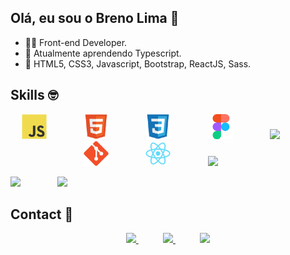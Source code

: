 ## Olá, eu sou o Breno Lima 👋

- 👨‍💻 Front-end Developer.
- 🌱 Atualmente aprendendo Typescript.
- 💙 HTML5, CSS3, Javascript, Bootstrap, ReactJS, Sass.
 
 
## Skills 🤓

<p align="center">
    <img height="40" src="https://raw.githubusercontent.com/devicons/devicon/master/icons/javascript/javascript-original.svg">
    &nbsp;&nbsp;&nbsp;&nbsp;&nbsp;&nbsp;&nbsp;&nbsp;&nbsp;&nbsp;&nbsp;&nbsp;&nbsp;
    <img height="40" src="https://raw.githubusercontent.com/devicons/devicon/master/icons/html5/html5-original.svg">
    &nbsp;&nbsp;&nbsp;&nbsp;&nbsp;&nbsp;&nbsp;&nbsp;&nbsp;&nbsp;&nbsp;&nbsp;&nbsp;
    <img height="40" src="https://raw.githubusercontent.com/devicons/devicon/master/icons/css3/css3-original.svg">
    &nbsp;&nbsp;&nbsp;&nbsp;&nbsp;&nbsp;&nbsp;&nbsp;&nbsp;&nbsp;&nbsp;&nbsp;&nbsp;
  <img height="40" src="https://raw.githubusercontent.com/devicons/devicon/master/icons/figma/figma-original.svg">
  &nbsp;&nbsp;&nbsp;&nbsp;&nbsp;&nbsp;&nbsp;&nbsp;&nbsp;&nbsp;&nbsp;&nbsp;&nbsp;
  <img height="50" src="https://mobirise.com/bootstrap-4-theme/assets/images/feature-bootstrap.png"/>
    &nbsp;&nbsp;&nbsp;&nbsp;&nbsp;&nbsp;&nbsp;&nbsp;&nbsp;&nbsp;&nbsp;&nbsp;&nbsp;
    <img height="40" src="https://raw.githubusercontent.com/devicons/devicon/master/icons/git/git-original.svg">
    &nbsp;&nbsp;&nbsp;&nbsp;&nbsp;&nbsp;&nbsp;&nbsp;&nbsp;&nbsp;&nbsp;&nbsp;&nbsp;
  <img height="40" src="https://raw.githubusercontent.com/devicons/devicon/master/icons/react/react-original.svg">
   &nbsp;&nbsp;&nbsp;&nbsp;&nbsp;&nbsp;&nbsp;&nbsp;&nbsp;&nbsp;&nbsp;&nbsp;&nbsp;
    <img height="40" src="https://github.githubassets.com/images/modules/logos_page/Octocat.png" />
    &nbsp;&nbsp;&nbsp;&nbsp;&nbsp;&nbsp;&nbsp;&nbsp;&nbsp;&nbsp;&nbsp;&nbsp;&nbsp;
  <p>
    <img height="40" src="https://sitelabs.es/wp-content/uploads/2015/08/seal-color-aef0354c.png" />
    &nbsp;&nbsp;&nbsp;&nbsp;&nbsp;&nbsp;&nbsp;&nbsp;&nbsp;&nbsp;&nbsp;&nbsp;&nbsp;
    <img height="40" src="https://static.sitestack.cn/projects/TypeScript-4.0-zh/5ee6aac714faa7739f559fbea12b3114.jpeg" />
    &nbsp;&nbsp;&nbsp;&nbsp;&nbsp;&nbsp;&nbsp;&nbsp;&nbsp;&nbsp;&nbsp;&nbsp;&nbsp;
    
  </p>

</p>

## Contact 📱

<p align="center">
    <a href="https://github.com/brenolima04">
        <img  src="https://img.shields.io/badge/github-%23100000.svg?&style=for-the-badge&logo=github&logoColor=white&link=mailto:https://github.com/rafael-vaz">
    </a>
    &nbsp;&nbsp;&nbsp;&nbsp;&nbsp;&nbsp;&nbsp;&nbsp;&nbsp;
      <a href="mailto:brenonicacio04@hotmail.com">
        <img src="https://img.shields.io/badge/Outlook-0078D4?style=for-the-badge&logo=microsoft-outlook&logoColor=white&link=mailto:brenonicacio04@hotmail.com">
    </a>
    &nbsp;&nbsp;&nbsp;&nbsp;&nbsp;&nbsp;&nbsp;&nbsp;&nbsp;
    <a href="https://www.linkedin.com/in/breno-nic%C3%A1cio-01772821b/">
        <img src="https://img.shields.io/badge/linkedin-%230077B5.svg?&style=for-the-badge&logo=linkedin&logoColor=white&link=mailto:https://www.linkedin.com/in/rafael-vaz-oficial/">
    </a>
</p>






